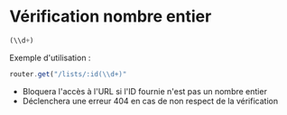 # Vérification nombre entier

```js
(\\d+)
```
Exemple d'utilisation : 
```js
router.get("/lists/:id(\\d+)"
```
- Bloquera l'accès à l'URL si l'ID fournie n'est pas un nombre entier
- Déclenchera une erreur 404 en cas de non respect de la vérification
